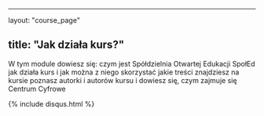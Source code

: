 
---
layout: "course_page"

title: "Jak działa kurs?"
---

W tym module dowiesz się:
czym jest Spółdzielnia Otwartej Edukacji SpołEd
jak działa kurs i jak można z niego skorzystać
jakie treści znajdziesz na kursie
poznasz autorki i autorów kursu i dowiesz się, czym zajmuje się Centrum Cyfrowe

{% include disqus.html %}


